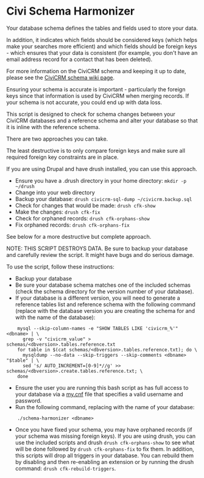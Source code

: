 # Civi Schema Harmonizer

Your database schema defines the tables and fields used to store your data.

In addition, it indicates which fields should be considered keys (which helps make your searches more efficient) and which fields should be foreign keys - which ensures that your data is consistent (for example, you don't have an email address record for a contact that has been deleted).

For more information on the CiviCRM schema and keeping it up to date, please see the [CiviCRM schema wiki page](http://wiki.civicrm.org/confluence/display/CRMDOC/Ensuring+Schema+Integrity+on+Upgrades).

Ensuring your schema is accurate is important - particularly the foreign keys since that information is used by CiviCRM when merging records. If your schema is not accurate, you could end up with data loss.

This script is designed to check for schema changes between your CiviCRM databases and a reference schema and alter your database so that it is inline with the reference schema.

There are two approaches you can take.

The least destructive is to only compare foreign keys and make sure all required foreign key constraints are in place.

If you are using Drupal and have drush installed, you can use this approach.

 * Ensure you have a .drush directory in your home directory: `mkdir -p ~/drush`
 * Change into your web directory
 * Backup your database: `drush civicrm-sql-dump ~/civicrm.backup.sql`
 * Check for changes that would be made: `drush cfk-show`
 * Make the changes: `drush cfk-fix`
 * Check for orphaned records: `drush cfk-orphans-show`
 * Fix orphaned records: `drush cfk-orphans-fix`

See below for a more destructive but complete approach.

NOTE: THIS SCRIPT DESTROYS DATA. Be sure to backup your database and carefully review the script. It might have bugs and do serious damage.

To use the script, follow these instructions:

 * Backup your database
 * Be sure your database schema matches one of the included schemas (check the schema directory for the version number of your database).
 * If your database is a different version, you will need to generate a reference tables list and reference schema with the following command (replace <dbversion> with the database version you are creating the schema for and <dbname> with the name of the database):
```
    mysql --skip-column-names -e "SHOW TABLES LIKE 'civicrm_%'" <dbname> | \
      grep -v "civicrm_value" > schemas/<dbversion>.tables.reference.txt
    for table in $(cat schemas/<dbversion>.tables.reference.txt); do \
      mysqldump --no-data --skip-triggers --skip-comments <dbname> "$table" | \
      sed 's/ AUTO_INCREMENT=[0-9]*//g' >> schemas/<dbversion>.create.tables.reference.txt; \
    done
```
 * Ensure the user you are running this bash script as has full access to your database via a [my.cnf](https://dev.mysql.com/doc/refman/5.1/en/option-files.html) file that specifies a valid username and password.
 * Run the following command, replacing <dbname> with the name of your database:
```
    ./schema-harmonizer <dbname>
```
 * Once you have fixed your schema, you may have orphaned records (if your schema was missing foreign keys). If you are using drush, you can use the included scripts and drush `drush cfk-orphans-show` to see what will be done followed by `drush cfk-orphans-fix` to fix them. In addition, this scripts will drop all triggers in your database. You can rebuild them by disabling and then re-enabling an extension or by running the drush command: `drush cfk-rebuild-triggers`.
